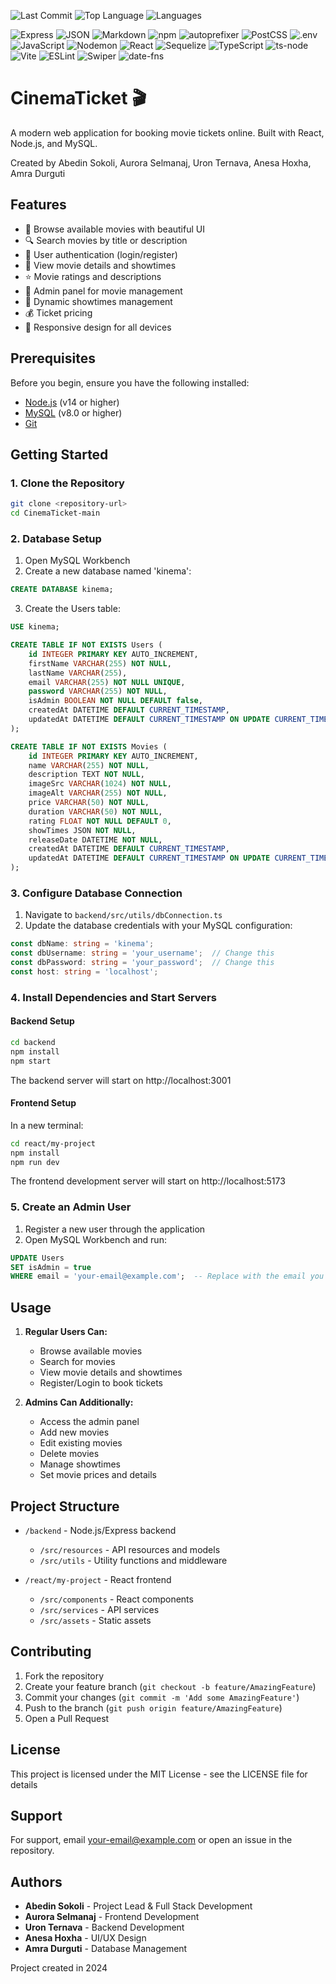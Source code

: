 ![Last Commit](https://img.shields.io/github/last-commit/AbedinSokolii/desktop-tutorial)
![Top Language](https://img.shields.io/github/languages/top/AbedinSokolii/desktop-tutorial?logo=javascript)
![Languages](https://img.shields.io/badge/languages-4-blue)

![Express](https://img.shields.io/badge/express.js-%23404d59.svg?logo=express&logoColor=white)
![JSON](https://img.shields.io/badge/json-%23000000.svg?logo=json&logoColor=white)
![Markdown](https://img.shields.io/badge/markdown-%23000000.svg?logo=markdown&logoColor=white)
![npm](https://img.shields.io/badge/npm-%23CB3837.svg?logo=npm&logoColor=white)
![autoprefixer](https://img.shields.io/badge/autoprefixer-%23ffb300.svg?logo=autoprefixer&logoColor=white)
![PostCSS](https://img.shields.io/badge/postcss-%23DD3A0A.svg?logo=postcss&logoColor=white)
![.env](https://img.shields.io/badge/.env-222.svg)
![JavaScript](https://img.shields.io/badge/javascript-%23F7DF1E.svg?logo=javascript&logoColor=black)
![Nodemon](https://img.shields.io/badge/nodemon-76D04B?logo=nodemon&logoColor=white)
![React](https://img.shields.io/badge/react-%2320232a.svg?logo=react&logoColor=%2361DAFB)
![Sequelize](https://img.shields.io/badge/sequelize-52B0E7?logo=sequelize&logoColor=white)
![TypeScript](https://img.shields.io/badge/typescript-%23007ACC.svg?logo=typescript&logoColor=white)
![ts-node](https://img.shields.io/badge/ts--node-3178C6?logo=ts-node&logoColor=white)
![Vite](https://img.shields.io/badge/vite-%23646CFF.svg?logo=vite&logoColor=white)
![ESLint](https://img.shields.io/badge/eslint-%234B32C3.svg?logo=eslint&logoColor=white)
![Swiper](https://img.shields.io/badge/swiper-6332f6?logo=swiper&logoColor=white)
![date-fns](https://img.shields.io/badge/date--fns-007C83?logo=date-fns&logoColor=white)



# CinemaTicket 🎬

A modern web application for booking movie tickets online. Built with React, Node.js, and MySQL.

Created by Abedin Sokoli, Aurora Selmanaj, Uron Ternava, Anesa Hoxha, Amra Durguti

## Features

- 🎥 Browse available movies with beautiful UI
- 🔍 Search movies by title or description
- 👤 User authentication (login/register)
- 🎫 View movie details and showtimes
- ⭐ Movie ratings and descriptions
- 👑 Admin panel for movie management
- 📅 Dynamic showtimes management
- 💰 Ticket pricing
- 📱 Responsive design for all devices

## Prerequisites

Before you begin, ensure you have the following installed:
- [Node.js](https://nodejs.org/) (v14 or higher)
- [MySQL](https://www.mysql.com/) (v8.0 or higher)
- [Git](https://git-scm.com/)

## Getting Started

### 1. Clone the Repository
```bash
git clone <repository-url>
cd CinemaTicket-main
```

### 2. Database Setup
1. Open MySQL Workbench
2. Create a new database named 'kinema':
```sql
CREATE DATABASE kinema;
```

3. Create the Users table:
```sql
USE kinema;

CREATE TABLE IF NOT EXISTS Users (
    id INTEGER PRIMARY KEY AUTO_INCREMENT,
    firstName VARCHAR(255) NOT NULL,
    lastName VARCHAR(255),
    email VARCHAR(255) NOT NULL UNIQUE,
    password VARCHAR(255) NOT NULL,
    isAdmin BOOLEAN NOT NULL DEFAULT false,
    createdAt DATETIME DEFAULT CURRENT_TIMESTAMP,
    updatedAt DATETIME DEFAULT CURRENT_TIMESTAMP ON UPDATE CURRENT_TIMESTAMP
);

CREATE TABLE IF NOT EXISTS Movies (
    id INTEGER PRIMARY KEY AUTO_INCREMENT,
    name VARCHAR(255) NOT NULL,
    description TEXT NOT NULL,
    imageSrc VARCHAR(1024) NOT NULL,
    imageAlt VARCHAR(255) NOT NULL,
    price VARCHAR(50) NOT NULL,
    duration VARCHAR(50) NOT NULL,
    rating FLOAT NOT NULL DEFAULT 0,
    showTimes JSON NOT NULL,
    releaseDate DATETIME NOT NULL,
    createdAt DATETIME DEFAULT CURRENT_TIMESTAMP,
    updatedAt DATETIME DEFAULT CURRENT_TIMESTAMP ON UPDATE CURRENT_TIMESTAMP
);
```

### 3. Configure Database Connection
1. Navigate to `backend/src/utils/dbConnection.ts`
2. Update the database credentials with your MySQL configuration:
```typescript
const dbName: string = 'kinema';
const dbUsername: string = 'your_username';  // Change this
const dbPassword: string = 'your_password';  // Change this
const host: string = 'localhost';
```

### 4. Install Dependencies and Start Servers

#### Backend Setup
```bash
cd backend
npm install
npm start
```
The backend server will start on http://localhost:3001

#### Frontend Setup
In a new terminal:
```bash
cd react/my-project
npm install
npm run dev
```
The frontend development server will start on http://localhost:5173

### 5. Create an Admin User
1. Register a new user through the application
2. Open MySQL Workbench and run:
```sql
UPDATE Users
SET isAdmin = true
WHERE email = 'your-email@example.com';  -- Replace with the email you registered
```

## Usage

1. **Regular Users Can:**
   - Browse available movies
   - Search for movies
   - View movie details and showtimes
   - Register/Login to book tickets

2. **Admins Can Additionally:**
   - Access the admin panel
   - Add new movies
   - Edit existing movies
   - Delete movies
   - Manage showtimes
   - Set movie prices and details

## Project Structure

- `/backend` - Node.js/Express backend
  - `/src/resources` - API resources and models
  - `/src/utils` - Utility functions and middleware

- `/react/my-project` - React frontend
  - `/src/components` - React components
  - `/src/services` - API services
  - `/src/assets` - Static assets

## Contributing

1. Fork the repository
2. Create your feature branch (`git checkout -b feature/AmazingFeature`)
3. Commit your changes (`git commit -m 'Add some AmazingFeature'`)
4. Push to the branch (`git push origin feature/AmazingFeature`)
5. Open a Pull Request

## License

This project is licensed under the MIT License - see the LICENSE file for details

## Support

For support, email your-email@example.com or open an issue in the repository.

## Authors
- **Abedin Sokoli** - Project Lead & Full Stack Development
- **Aurora Selmanaj** - Frontend Development
- **Uron Ternava** - Backend Development
- **Anesa Hoxha** - UI/UX Design
- **Amra Durguti** - Database Management

Project created in 2024


